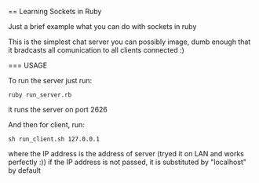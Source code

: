 == Learning Sockets in Ruby

Just a brief example what you can do with sockets in ruby

This is the simplest chat server you can possibly image, dumb enough that it bradcasts all comunication to all clients connected :)

=== USAGE

To run the server just run:

```ruby run_server.rb```

it runs the server on port 2626


And then for client, run:

```sh run_client.sh 127.0.0.1```

where the IP address is the address of server (tryed it on LAN and works perfectly :))
if the IP address is not passed, it is substituted by "localhost" by default